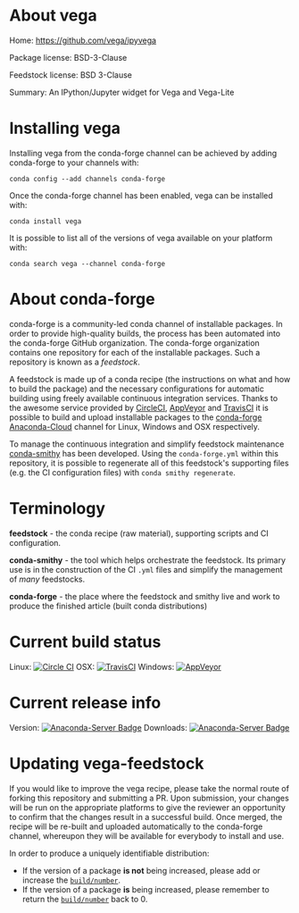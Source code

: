 About vega
==========

Home: https://github.com/vega/ipyvega

Package license: BSD-3-Clause

Feedstock license: BSD 3-Clause

Summary: An IPython/Jupyter widget for Vega and Vega-Lite



Installing vega
===============

Installing vega from the conda-forge channel can be achieved by adding conda-forge to your channels with:

```
conda config --add channels conda-forge
```

Once the conda-forge channel has been enabled, vega can be installed with:

```
conda install vega
```

It is possible to list all of the versions of vega available on your platform with:

```
conda search vega --channel conda-forge
```


About conda-forge
=================

conda-forge is a community-led conda channel of installable packages.
In order to provide high-quality builds, the process has been automated into the
conda-forge GitHub organization. The conda-forge organization contains one repository
for each of the installable packages. Such a repository is known as a *feedstock*.

A feedstock is made up of a conda recipe (the instructions on what and how to build
the package) and the necessary configurations for automatic building using freely
available continuous integration services. Thanks to the awesome service provided by
[CircleCI](https://circleci.com/), [AppVeyor](http://www.appveyor.com/)
and [TravisCI](https://travis-ci.org/) it is possible to build and upload installable
packages to the [conda-forge](https://anaconda.org/conda-forge)
[Anaconda-Cloud](http://docs.anaconda.org/) channel for Linux, Windows and OSX respectively.

To manage the continuous integration and simplify feedstock maintenance
[conda-smithy](http://github.com/conda-forge/conda-smithy) has been developed.
Using the ``conda-forge.yml`` within this repository, it is possible to regenerate all of
this feedstock's supporting files (e.g. the CI configuration files) with ``conda smithy regenerate``.


Terminology
===========

**feedstock** - the conda recipe (raw material), supporting scripts and CI configuration.

**conda-smithy** - the tool which helps orchestrate the feedstock.
                   Its primary use is in the construction of the CI ``.yml`` files
                   and simplify the management of *many* feedstocks.

**conda-forge** - the place where the feedstock and smithy live and work to
                  produce the finished article (built conda distributions)

Current build status
====================

Linux: [![Circle CI](https://circleci.com/gh/conda-forge/vega-feedstock.svg?style=svg)](https://circleci.com/gh/conda-forge/vega-feedstock)
OSX: [![TravisCI](https://travis-ci.org/conda-forge/vega-feedstock.svg?branch=master)](https://travis-ci.org/conda-forge/vega-feedstock)
Windows: [![AppVeyor](https://ci.appveyor.com/api/projects/status/github/conda-forge/vega-feedstock?svg=True)](https://ci.appveyor.com/project/conda-forge/vega-feedstock/branch/master)

Current release info
====================
Version: [![Anaconda-Server Badge](https://anaconda.org/conda-forge/vega/badges/version.svg)](https://anaconda.org/conda-forge/vega)
Downloads: [![Anaconda-Server Badge](https://anaconda.org/conda-forge/vega/badges/downloads.svg)](https://anaconda.org/conda-forge/vega)


Updating vega-feedstock
=======================

If you would like to improve the vega recipe, please take the normal
route of forking this repository and submitting a PR. Upon submission, your changes will
be run on the appropriate platforms to give the reviewer an opportunity to confirm that the
changes result in a successful build. Once merged, the recipe will be re-built and uploaded
automatically to the conda-forge channel, whereupon they will be available for everybody to
install and use.

In order to produce a uniquely identifiable distribution:
 * If the version of a package **is not** being increased, please add or increase
   the [``build/number``](http://conda.pydata.org/docs/building/meta-yaml.html#build-number-and-string).
 * If the version of a package **is** being increased, please remember to return
   the [``build/number``](http://conda.pydata.org/docs/building/meta-yaml.html#build-number-and-string)
   back to 0.
